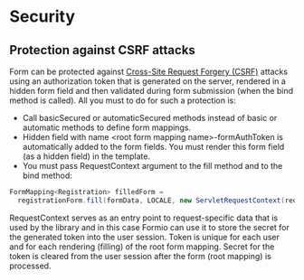# Security

## Protection against CSRF attacks

Form can be protected against [Cross-Site Request Forgery (CSRF)](http://en.wikipedia.org/wiki/Cross-site_request_forgery) attacks using an authorization token that is generated on the server, rendered in a hidden form field and then validated during form submission (when the bind method is called). All you must to do for such a protection is:

- Call basicSecured or automaticSecured methods instead of basic or automatic methods to define form mappings.
- Hidden field with name &lt;root form mapping name&gt;-formAuthToken is automatically added to the form fields. You must render this form field (as a hidden field) in the template.
- You must pass RequestContext argument to the fill method and to the bind method:

```java
FormMapping<Registration> filledForm = 
  registrationForm.fill(formData, LOCALE, new ServletRequestContext(request));
```

RequestContext serves as an entry point to request-specific data that is used by the library and in this case Formio can use it to store the secret for the generated token into the user session. Token is unique for each user and for each rendering (filling) of the root form mapping. Secret for the token is cleared from the user session after the form (root mapping) is processed.